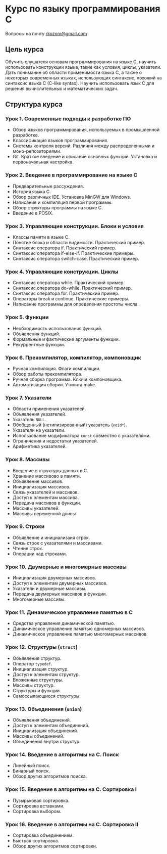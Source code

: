 # Курс по языку программирования C

Вопросы на почту rkozom@gmail.com

## Цель курса
Обучить слушателя основам программирования на языке C, научить использовать конструкции языка, такие как условия, циклы, указатели. Дать понимание об области применимости языка C, а также о некоторых современных языках, использующих синтаксис, похожий на синтаксис языка C (C-like syntax). Научить использовать язык C для решения вычислительных и математических задач.

## Структура курса
### Урок 1. Современные подходы к разработке ПО
- Обзор языков программирования, используемых в промышленной разработке.
- Классификация языков программирования.
- Системы контроля версий. Различия между распределенными и моно-репозиториями.
- Git. Краткое введение и описание основных функций. Установка и первоначальная настройка.

### Урок 2. Введение в программирование на языке C
- Предварительные рассуждения.
- История языка C.
- Обзор различных IDE. Установка MinGW для Windows. 
- Написание и компиляция первой программы.
- Обзор структуры программы на языке C.
- Введение в POSIX.

### Урок 3. Управляющие конструкции. Блоки и условия
- Классы памяти в языке C.
- Понятие блока и области видимости. Практический пример.
- Синтаксис оператора if. Практический пример.
- Синтаксис оператора if-else-if. Практические примеры.
- Синтаксис оператора switch-case. Практический пример.

### Урок 4. Управляющие конструкции. Циклы
- Синтаксис оператора while. Практический пример.
- Синтаксис оператора do-while. Практический пример.
- Синтаксис оператора for. Практический пример.
- Операторы break и continue. Практические примеры.
- Написание программы для определения простоты числа.

### Урок 5. Функции
- Необходимость использования функций.
- Объявления функций.
- Формальные и фактические аргументы функции.
- Рекуррентные функции.

### Урок 6. Прекомпилятор, компилятор, компоновщик
- Ручная компиляция. Флаги компиляции.
- Обзор работы прекомпилятора.
- Ручная сборка программа. Ключи компоновщика.
- Автоматизация сборки. Утилита make.

### Урок 7. Указатели
- Области применения указателей.
- Объявления указателей.
- Указатель `NULL`.
- Обобщенный  (нетипизированный) указатель (`void*`).
- Указатели на указатели.
- Использование модификатора `const` совместно с указателями.
- Ограничения и недостатки указателей.
- Арифметика указателей.

### Урок 8. Массивы
- Введение в структуры данных в C.
- Хранение массивово в памяти.
- Объявление массивов.
- Инициализация массивов.
- Связь указателей и массивов.
- Доступ к элементам массива.
- Передача массивов в функции.
- Массивы указателей.
- Массивы переменной длины

### Урок 9. Строки
- Объявление и инициализаия строк.
- Связь строк с указателями и массивами.
- Чтение строк.
- Операции над строками.

### Урок 10. Двумерные и многомерные массивы
- Инициализация двумерных массивов.
- Доступ к элементам двумерных массивов.
- Указатели и двумерные массивы.
- Передача двумерных массивов в функции.
- Многомерные массивы.

### Урок 11. Динамическое управление памятью в C
- Средства управления динамической памятью.
- Динамическое управление памятью одномерных массивов.
- Динамическое управление памятью многомерных массивов.

### Урок 12. Структуры (`struct`)
- Объявления структур.
- Оператор `typedef`.
- Инициализация структур.
- Доступ к элементам структур.
- Вложенные структуры.
- Массивы структур.
- Структуры и функции.
- Самоссылающиеся структуры.

### Урок 13. Объединения (`union`)
- Объявления объединений.
- Доступ к элементам объединений.
- Инициализация объединений.
- Массивы объединений.
- Объединения внутри структур.

### Урок 14. Введение в алгоритмы на C. Поиск
- Линейный поиск.
- Бинарный поиск.
- Обзор других алгоритмов поиска.

### Урок 15. Введение в алгоритмы на C. Сортировка I
- Пузырьковая сортировка.
- Сортировка вставками.
- Сортировка выбором.

### Урок 16. Введение в алгоритмы на C. Сортировка II
- Сортировка объединением.
- Быстрая сортировка.
- Обзор других алгоритмов сортировки.
